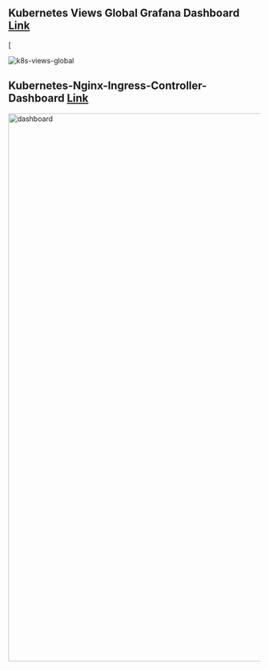 ## Kubernetes Views Global Grafana Dashboard [Link](https://github.com/dotdc/grafana-dashboards-kubernetes/blob/master/dashboards/k8s-views-global.json)

 [


![k8s-views-global](https://github.com/Saurabhkr952/Observability/assets/32189783/ba8f2dcc-c66c-4ff6-8279-21c64dd0209f)



## Kubernetes-Nginx-Ingress-Controller-Dashboard [Link](https://grafana.com/grafana/dashboards/14314-kubernetes-nginx-ingress-controller-nextgen-devops-nirvana/)



<img width="1094" alt="dashboard" src="https://github.com/Saurabhkr952/Observability/assets/32189783/c5710b0e-ce60-48a2-a259-43f3020543a6">

